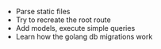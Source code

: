 * Parse static files
* Try to recreate the root route
* Add models, execute simple queries
* Learn how the golang db migrations work